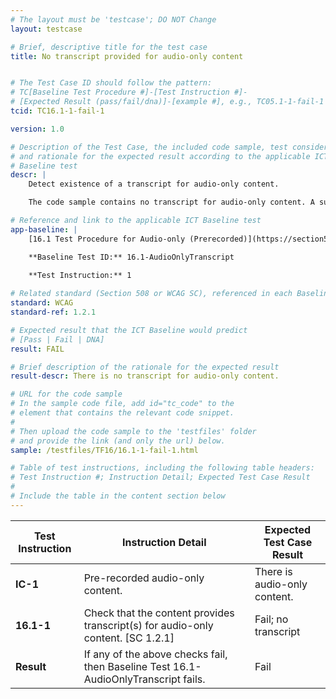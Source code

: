 ```yaml
---
# The layout must be 'testcase'; DO NOT Change
layout: testcase

# Brief, descriptive title for the test case
title: No transcript provided for audio-only content


# The Test Case ID should follow the pattern: 
# TC[Baseline Test Procedure #]-[Test Instruction #]-
# [Expected Result (pass/fail/dna)]-[example #], e.g., TC05.1-1-fail-1
tcid: TC16.1-1-fail-1

version: 1.0

# Description of the Test Case, the included code sample, test considerations,
# and rationale for the expected result according to the applicable ICT
# Baseline test
descr: | 
    Detect existence of a transcript for audio-only content.

    The code sample contains no transcript for audio-only content. A successful test should identify a fail for Baseline 16.1-AudioOnlyTranscript.

# Reference and link to the applicable ICT Baseline test
app-baseline: | 
    [16.1 Test Procedure for Audio-only (Prerecorded)](https://section508coordinators.github.io/ICTTestingBaseline/16AudioVideo.html#161-test-procedure-for-audio-only-prerecorded)

    **Baseline Test ID:** 16.1-AudioOnlyTranscript
    
    **Test Instruction:** 1

# Related standard (Section 508 or WCAG SC), referenced in each Baseline procedure/step
standard: WCAG
standard-ref: 1.2.1

# Expected result that the ICT Baseline would predict
# [Pass | Fail | DNA]
result: FAIL

# Brief description of the rationale for the expected result
result-descr: There is no transcript for audio-only content.

# URL for the code sample
# In the sample code file, add id="tc_code" to the 
# element that contains the relevant code snippet.
#
# Then upload the code sample to the 'testfiles' folder 
# and provide the link (and only the url) below.
sample: /testfiles/TF16/16.1-1-fail-1.html

# Table of test instructions, including the following table headers: 
# Test Instruction #; Instruction Detail; Expected Test Case Result
#
# Include the table in the content section below
---
```

| Test Instruction | Instruction Detail | Expected Test Case Result |
|------------------|--------------------|---------------------------|
| **IC-1** | Pre-recorded audio-only content. | There is audio-only content. |
| **16.1-1** | Check that the content provides transcript(s) for audio-only content. [SC 1.2.1] | Fail; no transcript |
| **Result** | If any of the above checks fail, then Baseline Test 16.1-AudioOnlyTranscript fails. | Fail |